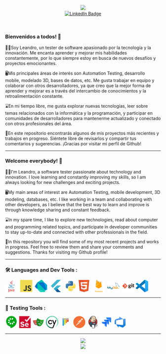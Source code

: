 <div id="header" align="center">
  <img src="https://media.giphy.com/media/v1.Y2lkPTc5MGI3NjExYW1oNTM4ajhxbXczaHpncnpjN2hhbWdwaWtrb2M0YzI4a203NXNubyZlcD12MV9pbnRlcm5hbF9naWZfYnlfaWQmY3Q9Zw/iRImk7rYPwm5GLNWtr/giphy.gif" width="100"/>
  <div id="badges">
    <a href="https://www.linkedin.com/in/leandromoren/">
      <img src="https://img.shields.io/badge/LinkedIn-blue?style=for-the-badge&logo=linkedin&logoColor=white" alt="LinkedIn Badge"/>
    </a>
  </div>
  <img src="https://komarev.com/ghpvc/?username=leandromoren&color=blue" alt=""/>
  <h1>
</div>

### Bienvenidos a todos! 👋

:raising_hand_man:Soy Leandro, un tester de software apasionado por la tecnología y la innovación. Me encanta aprender y mejorar mis habilidades constantemente, por lo que siempre estoy en busca de nuevos desafíos y proyectos emocionantes.

:desktop_computer:Mis principales áreas de interés son Automation Testing, desarrollo mobile, modelado 3D, bases de datos, etc. Me gusta trabajar en equipo y colaborar con otros desarrolladores, ya que creo que la mejor forma de aprender y mejorar es a través del intercambio de conocimientos y la retroalimentación constante.

:hourglass:En mi tiempo libre, me gusta explorar nuevas tecnologías, leer sobre temas relacionados con la informática y la programación, y participar en comunidades de desarrolladores para mantenerme actualizado y conectado con otros profesionales del área.

:hugs:En este repositorio encontrarás algunos de mis proyectos más recientes y trabajos en progreso. Siéntete libre de revisarlos y compartir tus comentarios y sugerencias. ¡Gracias por visitar mi perfil de Github!

---

### Welcome everybody! 👋

:raising_hand_man:I'm Leandro, a software tester passionate about technology and innovation. I love learning and constantly improving my skills, so I am always looking for new challenges and exciting projects.

:desktop_computer:My main areas of interest are Automation Testing, mobile development, 3D modeling, databases, etc. I like working in a team and collaborating with other developers, as I believe that the best way to learn and improve is through knowledge sharing and constant feedback.

:hourglass:In my spare time, I like to explore new technologies, read about computer and programming related topics, and participate in developer communities to stay up-to-date and connected with other professionals in the field.

:hugs:In this repository you will find some of my most recent projects and works in progress. Feel free to review them and share your comments and suggestions. Thanks for visiting my Github profile!

---

### :hammer_and_wrench: Languages and Dev Tools :
<div>
  <img src="https://github.com/devicons/devicon/blob/master/icons/java/java-original-wordmark.svg" title="Java" alt="Java" width="40" height="40"/>&nbsp;
  <img src="https://github.com/devicons/devicon/blob/master/icons/javascript/javascript-original.svg" title="JavaScript" alt="JavaScript" width="40" height="40"/>&nbsp;
  <img src="https://github.com/devicons/devicon/blob/master/icons/dart/dart-original.svg" title="Dart" alt="Dart" width="40" height="40"/>&nbsp;
  <img src="https://github.com/devicons/devicon/blob/master/icons/flutter/flutter-original.svg" title="Flutter" alt="Flutter" width="40" height="40"/>&nbsp;
  <img src="https://github.com/devicons/devicon/blob/master/icons/python/python-original.svg" title="Python" **alt="Python" width="40" height="40"/>
  <img src="https://github.com/devicons/devicon/blob/master/icons/html5/html5-original.svg" title="HTML5" alt="HTML" width="40" height="40"/>&nbsp;
  <img src="https://github.com/devicons/devicon/blob/master/icons/firebase/firebase-plain-wordmark.svg" title="Firebase" alt="Firebase" width="40" height="40"/>&nbsp;
  <img src="https://github.com/devicons/devicon/blob/master/icons/mysql/mysql-original-wordmark.svg" title="MySQL"  alt="MySQL" width="40" height="40"/>&nbsp;
  <img src="https://github.com/devicons/devicon/blob/master/icons/git/git-original-wordmark.svg" title="Git" **alt="Git" width="40" height="40"/>
  <img src="https://github.com/devicons/devicon/blob/master/icons/vscode/vscode-original.svg" title="Git" **alt="Git" width="40" height="40"/>
</div>

---

### 🐞 Testing Tools :
<div>
<img src="https://github.com/devicons/devicon/blob/master/icons/cucumber/cucumber-plain.svg" title="Cucumber" **alt="Cucumber" width="40" height="40"/>
  <img src="https://github.com/devicons/devicon/blob/master/icons/selenium/selenium-original.svg" title="Selenium" **alt="Selenium" width="40" height="40"/>
  <img src="https://github.com/devicons/devicon/blob/master/icons/playwright/playwright-original.svg" title="Playwright" **alt="Selenium" width="40" height="40"/>
  <img src="https://github.com/devicons/devicon/blob/master/icons/cypressio/cypressio-original.svg" title="CypressIO" **alt="CypressIO" width="40" height="40"/>
  <img src="https://github.com/devicons/devicon/blob/master/icons/pytest/pytest-original.svg" title="Pytest" **alt="Pytest" width="40" height="40"/>
  <img src="https://github.com/devicons/devicon/blob/master/icons/postman/postman-original.svg" title="Postman" **alt="Postman" width="40" height="40"/>
  <img src="https://github.com/devicons/devicon/blob/master/icons/jenkins/jenkins-original.svg" title="Jenkins" **alt="Jenkins" width="40" height="40"/>
  <img src="https://github.com/devicons/devicon/blob/master/icons/jira/jira-original.svg" title="Jira" **alt="Jira" width="40" height="40"/>
  <img src="https://github.com/devicons/devicon/blob/master/icons/azuredevops/azuredevops-original.svg" title="Azure DevOps" **alt="Azure DevOps" width="40" height="40"/>

</div>

---

<div align="center">  
  <img src="http://github-readme-streak-stats.herokuapp.com?user=leandromoren&theme=dark&background=000000" width="600"/>
</div>
<div align="center">
  <img src="https://github-readme-stats.vercel.app/api/top-langs/?username=leandromoren&layout=compact&theme=vision-friendly-dark" width="600"/>
</div>

